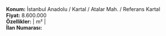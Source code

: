 ## 

**Konum:** İstanbul Anadolu / Kartal / Atalar Mah. / Referans Kartal  
**Fiyat:** 8.600.000  
**Özellikler:**  |  m² |   
**İlan Numarası:** 

